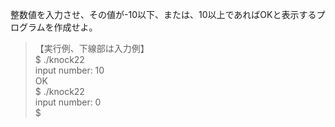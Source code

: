 整数値を入力させ、その値が-10以下、または、10以上であればOKと表示するプログラムを作成せよ。

> 【実行例、下線部は入力例】  
> $ ./knock22  
> input number: 10  
> OK  
> $ ./knock22  
> input number: 0  
> $  
